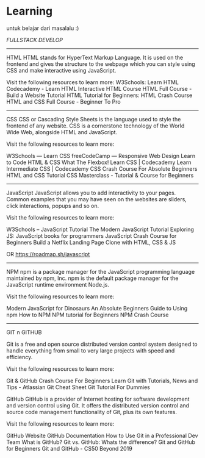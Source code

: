 # Learning
untuk belajar dari masalalu :) 


*FULLSTACK DEVELOP*

---------------------------------------------------------------------------
HTML
HTML stands for HyperText Markup Language. It is used on the frontend and gives the structure to the webpage which you can style using CSS and make interactive using JavaScript.

Visit the following resources to learn more:
W3Schools: Learn HTML
Codecademy - Learn HTML
Interactive HTML Course
HTML Full Course - Build a Website Tutorial
HTML Tutorial for Beginners: HTML Crash Course
HTML and CSS Full Course - Beginner To Pro

---------------------------------------------------------------------------
CSS
CSS or Cascading Style Sheets is the language used to style the frontend of any website. CSS is a cornerstone technology of the World Wide Web, alongside HTML and JavaScript.

Visit the following resources to learn more:

W3Schools — Learn CSS
freeCodeCamp — Responsive Web Design
Learn to Code HTML & CSS
What The Flexbox!
Learn CSS | Codecademy
Learn Intermediate CSS | Codecademy
CSS Crash Course For Absolute Beginners
HTML and CSS Tutorial
CSS Masterclass - Tutorial & Course for Beginners

---------------------------------------------------------------------------
JavaScript
JavaScript allows you to add interactivity to your pages. Common examples that you may have seen on the websites are sliders, click interactions, popups and so on.

Visit the following resources to learn more:

W3Schools – JavaScript Tutorial
The Modern JavaScript Tutorial
Exploring JS: JavaScript books for programmers
JavaScript Crash Course for Beginners
Build a Netflix Landing Page Clone with HTML, CSS & JS

OR https://roadmap.sh/javascript

---------------------------------------------------------------------------
NPM
npm is a package manager for the JavaScript programming language maintained by npm, Inc. npm is the default package manager for the JavaScript runtime environment Node.js.

Visit the following resources to learn more:

Modern JavaScript for Dinosaurs
An Absolute Beginners Guide to Using npm
How to NPM
NPM tutorial for Beginners
NPM Crash Course

---------------------------------------------------------------------------
GIT n GITHUB

Git is a free and open source distributed version control system designed to handle everything from small to very large projects with speed and efficiency.

Visit the following resources to learn more:

Git & GitHub Crash Course For Beginners
Learn Git with Tutorials, News and Tips - Atlassian
Git Cheat Sheet
Git Tutorial For Dummies

GitHub
GitHub is a provider of Internet hosting for software development and version control using Git. It offers the distributed version control and source code management functionality of Git, plus its own features.

Visit the following resources to learn more:

GitHub Website
GitHub Documentation
How to Use Git in a Professional Dev Team
What is GitHub?
Git vs. GitHub: Whats the difference?
Git and GitHub for Beginners
Git and GitHub - CS50 Beyond 2019




